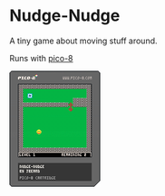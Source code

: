 # Nudge-Nudge
A tiny game about moving stuff around.

Runs with [pico-8](http://pico-8.com)

![Nudge-Nudge](/nudge-nudge.p8.png?raw=true "")
